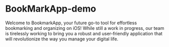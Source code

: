 # BookMarkApp-demo
Welcome to BookmarkApp, your future go-to tool for effortless bookmarking and organizing on iOS! While still a work in progress, our team is tirelessly working to bring you a robust and user-friendly application that will revolutionize the way you manage your digital life.
